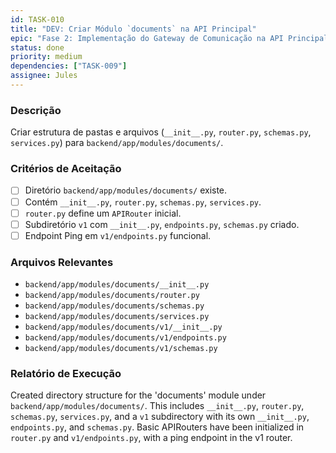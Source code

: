 ```yaml
---
id: TASK-010
title: "DEV: Criar Módulo `documents` na API Principal"
epic: "Fase 2: Implementação do Gateway de Comunicação na API Principal"
status: done
priority: medium
dependencies: ["TASK-009"]
assignee: Jules
---
```


### Descrição

Criar estrutura de pastas e arquivos (`__init__.py`, `router.py`, `schemas.py`, `services.py`) para `backend/app/modules/documents/`.

### Critérios de Aceitação

- [ ] Diretório `backend/app/modules/documents/` existe.
- [ ] Contém `__init__.py`, `router.py`, `schemas.py`, `services.py`.
- [ ] `router.py` define um `APIRouter` inicial.
- [ ] Subdiretório `v1` com `__init__.py`, `endpoints.py`, `schemas.py` criado.
- [ ] Endpoint Ping em `v1/endpoints.py` funcional.

### Arquivos Relevantes

* `backend/app/modules/documents/__init__.py`
* `backend/app/modules/documents/router.py`
* `backend/app/modules/documents/schemas.py`
* `backend/app/modules/documents/services.py`
* `backend/app/modules/documents/v1/__init__.py`
* `backend/app/modules/documents/v1/endpoints.py`
* `backend/app/modules/documents/v1/schemas.py`

### Relatório de Execução

Created directory structure for the 'documents' module under `backend/app/modules/documents/`. This includes `__init__.py`, `router.py`, `schemas.py`, `services.py`, and a `v1` subdirectory with its own `__init__.py`, `endpoints.py`, and `schemas.py`. Basic APIRouters have been initialized in `router.py` and `v1/endpoints.py`, with a ping endpoint in the v1 router.
